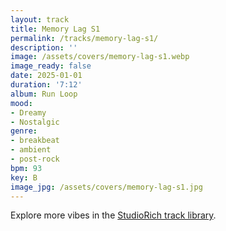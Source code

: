 ```yaml
---
layout: track
title: Memory Lag S1
permalink: /tracks/memory-lag-s1/
description: ''
image: /assets/covers/memory-lag-s1.webp
image_ready: false
date: 2025-01-01
duration: '7:12'
album: Run Loop
mood:
- Dreamy
- Nostalgic
genre:
- breakbeat
- ambient
- post-rock
bpm: 93
key: B
image_jpg: /assets/covers/memory-lag-s1.jpg
---
```


Explore more vibes in the [StudioRich track library](/tracks/).
